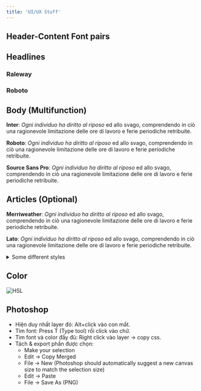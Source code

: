 ```yaml
---
title: 'UI/UX Stuff'
---
```


## Header-Content Font pairs

<h2>Headlines</h2>
<h3 style={{fontFamily: "Raleway"}}>Raleway</h3>
<h3 style={{fontFamily: "Roboto"}}>Roboto</h3>

<h2>Body (Multifunction)</h2>
<p style={{fontFamily:"Inter"}}><b>Inter</b>: <i>Ogni individuo ha diritto al riposo</i> ed allo svago, comprendendo in ciò una ragionevole limitazione delle ore di lavoro e ferie periodiche retribuite.
</p>
<p style={{fontFamily: "Roboto"}}><b>Roboto</b>: <i>Ogni individuo ha diritto al riposo</i> ed allo svago, comprendendo in ciò una ragionevole limitazione delle ore di lavoro e ferie periodiche retribuite.
</p>
<p style={{fontFamily: "Source Sans Pro"}}><b>Source Sans Pro</b>: <i>Ogni individuo ha diritto al riposo</i> ed allo svago, comprendendo in ciò una ragionevole limitazione delle ore di lavoro e ferie periodiche retribuite.
</p>

<h2>Articles (Optional)</h2>
<p style={{fontFamily: "Merriweather"}}><b>Merriweather</b>: <i>Ogni individuo ha diritto al riposo</i> ed allo svago, comprendendo in ciò una ragionevole limitazione delle ore di lavoro e ferie periodiche retribuite.
</p>
<p style={{fontFamily: "Lato"}}><b>Lato</b>: <i>Ogni individuo ha diritto al riposo</i> ed allo svago, comprendendo in ciò una ragionevole limitazione delle ore di lavoro e ferie periodiche retribuite.
</p>

<details>
  <summary>Some different styles</summary>

<h3 style={{fontFamily: "Oswald"}}> Impact: Oswald </h3>
<p style={{fontFamily: "Quattrocento",}}><b>Quattrocento</b>: <i>Ogni individuo ha diritto al riposo</i> ed allo svago, comprendendo in ciò una ragionevole limitazione delle ore di lavoro e ferie periodiche retribuite.
</p>

<h3 style={{fontFamily: "Amatic SC"}}> Playful: Amatic SC </h3>
<p style={{fontFamily: "Josefin Sans"}}><b>Josefin Sans</b>: <i>Ogni individuo ha diritto al riposo</i> ed allo svago, comprendendo in ciò una ragionevole limitazione delle ore di lavoro e ferie periodiche retribuite.
</p>

<h3 style={{fontFamily: "Playfair Display"}}> Serious: Playfair Display </h3>
<p style={{fontFamily: "Fauna One"}}><b>Fauna One</b>: <i>Ogni individuo ha diritto al riposo</i> ed allo svago, comprendendo in ciò una ragionevole limitazione delle ore di lavoro e ferie periodiche retribuite.
</p>

<h3 style={{fontFamily: "Alfa Slab"}}> Impact: Alfa Slab </h3>
<p style={{fontFamily: "Open Sans"}}><b>Open Sans</b>: <i>Ogni individuo ha diritto al riposo</i> ed allo svago, comprendendo in ciò una ragionevole limitazione delle ore di lavoro e ferie periodiche retribuite.
</p>

</details>

## Color

![HSL](https://i.imgur.com/tYjLyml.png)

## Photoshop

- Hiện duy nhất layer đó: Alt+click vào con mắt.
- Tìm font: Press T (Type tool) rồi click vào chữ.
- Tìm font và color đầy đủ: Right click vào layer &rarr; copy css.
- Tách & export phần được chọn:
  - Make your selection
  - Edit &rarr; Copy Merged
  - File &rarr; New (Photoshop should automatically suggest a new canvas size to match the selection size)
  - Edit &rarr; Paste
  - File &rarr; Save As (PNG)

